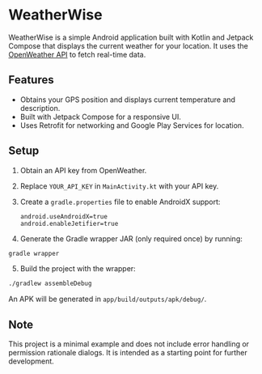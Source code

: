 # WeatherWise

WeatherWise is a simple Android application built with Kotlin and Jetpack Compose that displays the current weather for your location. It uses the [OpenWeather API](https://openweathermap.org/api) to fetch real-time data.

## Features

- Obtains your GPS position and displays current temperature and description.
- Built with Jetpack Compose for a responsive UI.
- Uses Retrofit for networking and Google Play Services for location.

## Setup

1. Obtain an API key from OpenWeather.
2. Replace `YOUR_API_KEY` in `MainActivity.kt` with your API key.
3. Create a `gradle.properties` file to enable AndroidX support:

   ```properties
   android.useAndroidX=true
   android.enableJetifier=true
   ```

4. Generate the Gradle wrapper JAR (only required once) by running:

```bash
gradle wrapper
```

5. Build the project with the wrapper:

```bash
./gradlew assembleDebug
```

An APK will be generated in `app/build/outputs/apk/debug/`.

## Note

This project is a minimal example and does not include error handling or permission rationale dialogs. It is intended as a starting point for further development.
